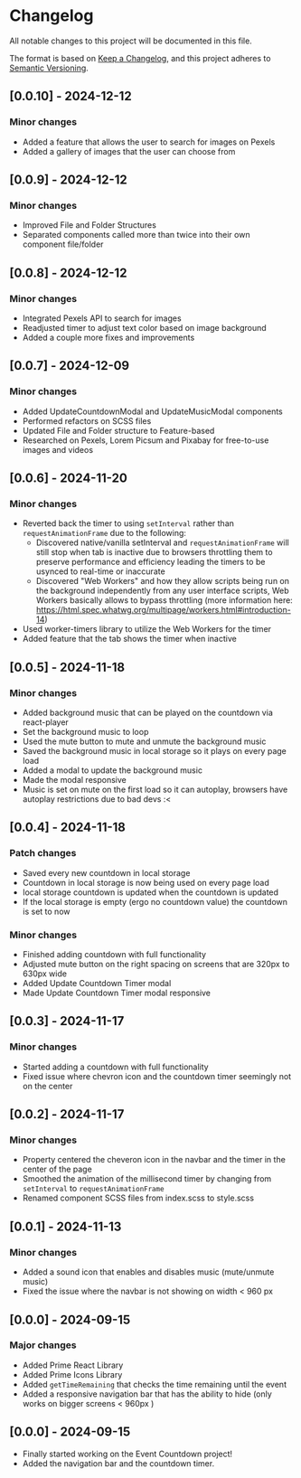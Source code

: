 # Changelog

All notable changes to this project will be documented in this file.

The format is based on [Keep a Changelog](https://keepachangelog.com/en/1.0.0/),
and this project adheres to [Semantic Versioning](https://semver.org/spec/v2.0.0.html).

## [0.0.10] - 2024-12-12

### Minor changes

- Added a feature that allows the user to search for images on Pexels
- Added a gallery of images that the user can choose from

## [0.0.9] - 2024-12-12

### Minor changes

- Improved File and Folder Structures
- Separated components called more than twice into their own component file/folder

## [0.0.8] - 2024-12-12

### Minor changes

- Integrated Pexels API to search for images
- Readjusted timer to adjust text color based on image background
- Added a couple more fixes and improvements


## [0.0.7] - 2024-12-09

### Minor changes

- Added UpdateCountdownModal and UpdateMusicModal components
- Performed refactors on SCSS files
- Updated File and Folder structure to Feature-based
- Researched on Pexels, Lorem Picsum and Pixabay for free-to-use images and videos

## [0.0.6] - 2024-11-20

### Minor changes

- Reverted back the timer to using `setInterval` rather than `requestAnimationFrame` due to the following:
  - Discovered native/vanilla setInterval and `requestAnimationFrame` will still stop when tab is inactive due to browsers throttling them to preserve performance and efficiency leading the timers to be usynced to real-time or inaccurate
  - Discovered "Web Workers" and how they allow scripts being run on the background independently from any user interface scripts, Web Workers basically allows to bypass throttling (more information here: https://html.spec.whatwg.org/multipage/workers.html#introduction-14)
- Used worker-timers library to utilize the Web Workers for the timer
- Added feature that the tab shows the timer when inactive

## [0.0.5] - 2024-11-18

### Minor changes

- Added background music that can be played on the countdown via react-player
- Set the background music to loop
- Used the mute button to mute and unmute the background music
- Saved the background music in local storage so it plays on every page load
- Added a modal to update the background music
- Made the modal responsive
- Music is set on mute on the first load so it can autoplay, browsers have autoplay restrictions due to bad devs :< 

## [0.0.4] - 2024-11-18

### Patch changes

- Saved every new countdown in local storage
- Countdown in local storage is now being used on every page load
- local storage countdown is updated when the countdown is updated
- If the local storage is empty (ergo no countdown value) the countdown is set to now

### Minor changes

- Finished adding countdown with full functionality
- Adjusted mute button on the right spacing on screens that are 320px to 630px wide
- Added Update Countdown Timer modal
- Made Update Countdown Timer modal responsive

## [0.0.3] - 2024-11-17

### Minor changes

- Started adding a countdown with full functionality
- Fixed issue where chevron icon and the countdown timer seemingly not on the center

## [0.0.2] - 2024-11-17

### Minor changes

- Property centered the cheveron icon in the navbar and the timer in the center of the page
- Smoothed the animation of the millisecond timer by changing from `setInterval` to `requestAnimationFrame`
- Renamed component SCSS files from index.scss to style.scss

## [0.0.1] - 2024-11-13

### Minor changes

- Added a sound icon that enables and disables music (mute/unmute music)
- Fixed the issue where the navbar is not showing on width < 960 px

## [0.0.0] - 2024-09-15

### Major changes

- Added Prime React Library
- Added Prime Icons Library
- Added `getTimeRemaining` that checks the time remaining until the event
- Added a responsive navigation bar that has the ability to hide (only works on bigger screens < 960px )

## [0.0.0] - 2024-09-15

- Finally started working on the Event Countdown project!
- Added the navigation bar and the countdown timer.
